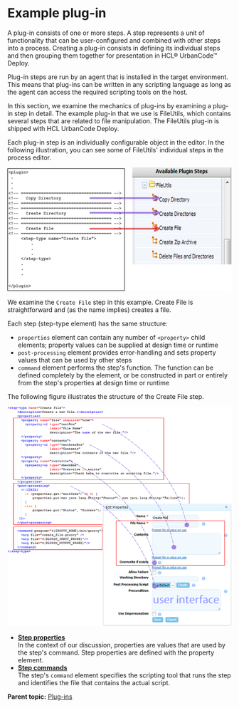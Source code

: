 # Example plug-in

A plug-in consists of one or more steps. A step represents a unit of functionality that can be user-configured and combined with other steps into a process. Creating a plug-in consists in defining its individual steps and then grouping them together for presentation in HCL® UrbanCode™ Deploy.

Plug-in steps are run by an agent that is installed in the target environment. This means that plug-ins can be written in any scripting language as long as the agent can access the required scripting tools on the host.

In this section, we examine the mechanics of plug-ins by examining a plug-in step in detail. The example plug-in that we use is FileUtils, which contains several steps that are related to file manipulation. The FileUtils plug-in is shipped with HCL UrbanCode Deploy.

Each plug-in step is an individually configurable object in the editor. In the following illustration, you can see some of FileUtils' individual steps in the process editor.

![An illustration of the steps in the code of the plug-in and the matching steps in the process editor](../images/samp_plug1.png)

We examine the `Create File` step in this example. Create File is straightforward and \(as the name implies\) creates a file.

Each step \(step-type element\) has the same structure:

-   `properties` element can contain any number of `<property>` child elements; property values can be supplied at design time or runtime
-   `post-processing` element provides error-handling and sets property values that can be used by other steps
-   `command` element performs the step's function. The function can be defined completely by the element, or be constructed in part or entirely from the step's properties at design time or runtime

The following figure illustrates the structure of the Create File step.

![The structure of the step shows the properties of the step, which correspond to the properties in the Edit Properties window](../images/samp_plug2.png)

-   **[Step properties](../../com.ibm.udeploy.reference.doc/topics/ref_example_step_properties.md)**  
In the context of our discussion, properties are values that are used by the step's command. Step properties are defined with the property element.
-   **[Step commands](../../com.ibm.udeploy.reference.doc/topics/ref_example_step_commands.md)**  
The step's `command` element specifies the scripting tool that runs the step and identifies the file that contains the actual script.

**Parent topic:** [Plug-ins](../../com.ibm.udeploy.reference.doc/topics/plugin_ch.md)

